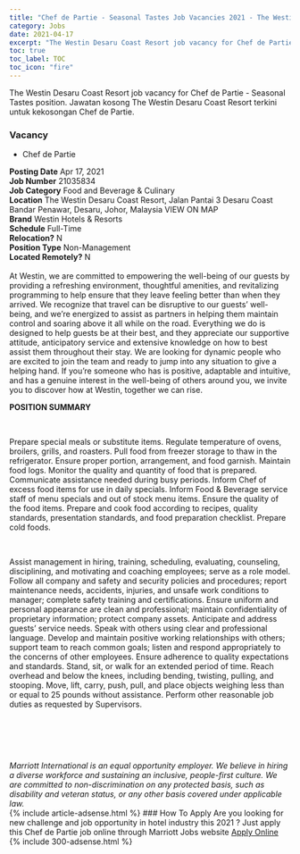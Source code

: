 ```yaml
---
title: "Chef de Partie - Seasonal Tastes Job Vacancies 2021 - The Westin Desaru Coast Resort" 
category: Jobs 
date: 2021-04-17 
excerpt: "The Westin Desaru Coast Resort job vacancy for Chef de Partie - Seasonal Tastes position. Jawatan kosong The Westin Desaru Coast Resort terkini untuk kekosongan Chef de Partie." 
toc: true 
toc_label: TOC 
toc_icon: "fire" 
--- 
```


The Westin Desaru Coast Resort job vacancy for Chef de Partie - Seasonal Tastes position. Jawatan kosong The Westin Desaru Coast Resort terkini untuk kekosongan Chef de Partie.
### Vacancy 
- Chef de Partie 
<div><div><b>Posting Date</b> Apr 17, 2021<br><b>Job Number</b> 21035834<br><b>Job Category</b> Food and Beverage &amp; Culinary<br><b>Location</b> The Westin Desaru Coast Resort, Jalan Pantai 3 Desaru Coast Bandar Penawar, Desaru, Johor, Malaysia VIEW ON MAP<br><b>Brand</b> Westin Hotels &amp; Resorts<br><b>Schedule</b> Full-Time<br><b>Relocation?</b> N<br><b>Position Type</b> Non-Management<br><b>Located Remotely?</b> N<br><br>At Westin, we are committed to empowering the well-being of our guests by providing a refreshing environment, thoughtful amenities, and revitalizing programming to help ensure that they leave feeling better than when they arrived. We recognize that travel can be disruptive to our guests&#8217; well-being, and we&#8217;re energized to assist as partners in helping them maintain control and soaring above it all while on the road. Everything we do is designed to help guests be at their best, and they appreciate our supportive attitude, anticipatory service and extensive knowledge on how to best assist them throughout their stay. We are looking for dynamic people who are excited to join the team and ready to jump into any situation to give a helping hand. If you&#8217;re someone who has is positive, adaptable and intuitive, and has a genuine interest in the well-being of others around you, we invite you to discover how at Westin, together we can rise.<br></div><div> <p><strong>POSITION SUMMARY</strong></p> <p>&#160;</p> <p>Prepare special meals or substitute items. Regulate temperature of ovens, broilers, grills, and roasters. Pull food from freezer storage to thaw in the refrigerator. Ensure proper portion, arrangement, and food garnish. Maintain food logs. Monitor the quality and quantity of food that is prepared. Communicate assistance needed during busy periods. Inform Chef of excess food items for use in daily specials. Inform Food &amp; Beverage service staff of menu specials and out of stock menu items. Ensure the quality of the food items. Prepare and cook food according to recipes, quality standards, presentation standards, and food preparation checklist. Prepare cold foods.</p> <p>&#160;</p> <p>Assist management in hiring, training, scheduling, evaluating, counseling, disciplining, and motivating and coaching employees; serve as a role model. Follow all company and safety and security policies and procedures; report maintenance needs, accidents, injuries, and unsafe work conditions to manager; complete safety training and certifications. Ensure uniform and personal appearance are clean and professional; maintain confidentiality of proprietary information; protect company assets. Anticipate and address guests&#8217; service needs. Speak with others using clear and professional language. Develop and maintain positive working relationships with others; support team to reach common goals; listen and respond appropriately to the concerns of other employees. Ensure adherence to quality expectations and standards. Stand, sit, or walk for an extended period of time. Reach overhead and below the knees, including bending, twisting, pulling, and stooping. Move, lift, carry, push, pull, and place objects weighing less than or equal to 25 pounds without assistance. Perform other reasonable job duties as requested by Supervisors.</p> <p>&#160;</p> <p>&#160;</p> </div> <div> &#160;</div> <em>Marriott International is an equal opportunity employer.&#160;We believe in hiring a diverse workforce and sustaining an inclusive, people-first culture.&#160;We are committed to non-discrimination on&#160;any&#160;protected&#160;basis, such as disability and veteran status, or any other basis covered under applicable law.</em><br></div> 
{% include article-adsense.html %} 
### How To Apply 
Are you looking for new challenge and job opportunity in hotel industry this 2021 ?
Just apply this Chef de Partie job online through Marriott Jobs website 
<a href="https://jobs.marriott.com/marriott/jobs/21035834?lang=en-us" class="btn btn--info" target="_blank" rel="nofollow noopenner">Apply Online</a> 
{% include 300-adsense.html %} 